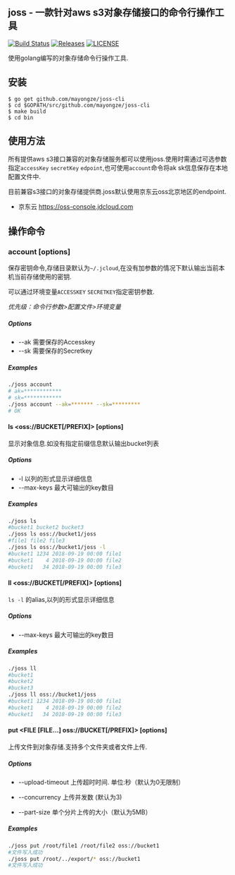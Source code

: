 ## joss - 一款针对aws s3对象存储接口的命令行操作工具

[![Build Status](https://travis-ci.com/mayongze/joss-cli.svg?branch=master)](https://travis-ci.com/mayongze/joss-cli) [![Releases](https://img.shields.io/github/release/mayongze/joss-cli/all.svg?style=flat-square)](https://github.com/mayongze/joss-cli/releases) [![LICENSE](https://img.shields.io/github/license/mayongze/joss-cli.svg?style=flat-square)](https://github.com/mayongze/joss-cli/blob/master/LICENSE)

使用golang编写的对象存储命令行操作工具.

## 安装

```
$ go get github.com/mayongze/joss-cli
$ cd $GOPATH/src/github.com/mayongze/joss-cli
$ make build
$ cd bin
```


## 使用方法

所有提供aws s3接口兼容的对象存储服务都可以使用joss.使用时需通过可选参数指定`accessKey` `secretKey` `edpoint`,也可使用`account`命令将ak sk信息保存在本地配置文件中.

目前兼容s3接口的对象存储提供商.joss默认使用京东云oss北京地区的endpoint.

- 京东云 https://oss-console.jdcloud.com 



## 操作命令

### account [options]

保存密钥命令,存储目录默认为`~/.jcloud`,在没有加参数的情况下默认输出当前本机当前存储使用的密钥.

可以通过环境变量`ACCESSKEY` `SECRETKEY`指定密钥参数.

*优先级：命令行参数>配置文件>环境变量*

##### Options

- --ak    需要保存的Accesskey
- --sk    需要保存的Secretkey

##### Examples

```bash
./joss account
# ak=************
# sk=************
./joss account --ak=******* --sk=*********
# OK
```

#### ls  \<oss://BUCKET[/PREFIX]>  [options]

显示对象信息.如没有指定前缀信息默认输出bucket列表

##### Options

- -l    以列的形式显示详细信息
- --max-keys    最大可输出的key数目

##### Examples

```bash
./joss ls
#bucket1 bucket2 bucket3
./joss ls oss://bucket1/joss
#file1 file2 file3
./joss ls oss://bucket1/joss -l
#bucket1 1234 2018-09-19 00:00 file1
#bucket1    4 2018-09-19 00:00 file2
#bucket1   34 2018-09-19 00:00 file3
```

#### ll  \<oss://BUCKET[/PREFIX]>  [options]
`ls -l` 的alias,以列的形式显示详细信息

##### Options

- --max-keys    最大可输出的key数目

##### Examples

```bash
./joss ll
#bucket1
#bucket2
#bucket3
./joss ll oss://bucket1/joss
#bucket1 1234 2018-09-19 00:00 file1
#bucket1    4 2018-09-19 00:00 file2
#bucket1   34 2018-09-19 00:00 file3
```

#### put  \<FILE [FILE...] oss://BUCKET[/PREFIX]>  [options]

上传文件到对象存储.支持多个文件夹或者文件上传.

##### Options

- --upload-timeout    上传超时时间. 单位:秒（默认为0无限制）

- --concurrency    上传并发数  (默认为3)
- --part-size    单个分片上传的大小（默认为5MB）

##### Examples

```bash
./joss put /root/file1 /root/file2 oss://bucket1
#文件写入成功
./joss put /root/../export/* oss://bucket1
#文件写入成功
```

